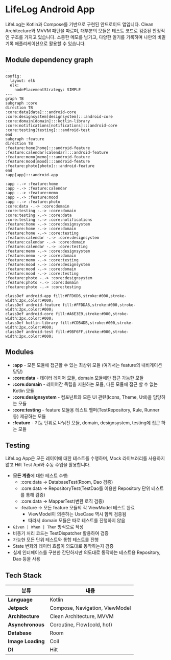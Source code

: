 # LifeLog Android App

LifeLog는 Kotlin과 Compose를 기반으로 구현된 안드로이드 앱입니다.
Clean Architecture와 MVVM 패턴을 따르며, 대부분의 모듈은 테스트 코드로 검증된 안정적인 구조를 가지고 있습니다.
소중한 메모를 남기고, 다양한 일기를 기록하며 나만의 비밀 기록 애플리케이션으로 활용할 수 있습니다.

## Module dependency graph

```mermaid
---
config:
  layout: elk
  elk:
    nodePlacementStrategy: SIMPLE
---
graph TB
subgraph :core
direction TB
:core:data[data]:::android-core
:core:designsystem[designsystem]:::android-core
:core:domain[domain]:::kotlin-library
:core:notifications[notifications]:::android-core
:core:testing[testing]:::android-test
end
subgraph :feature
direction TB
:feature:home[home]:::android-feature
:feature:calendar[calendar]:::android-feature
:feature:memo[memo]:::android-feature
:feature:mood[mood]:::android-feature
:feature:photo[photo]:::android-feature
end
:app[app]:::android-app

:app -.-> :feature:home
:app -.-> :feature:calendar
:app -.-> :feature:memo
:app -.-> :feature:mood
:app -.-> :feature:photo
:core:data -.-> :core:domain
:core:testing -.-> :core:domain
:core:testing -.-> :core:data
:core:testing -.-> :core:notifications
:feature:home -.-> :core:designsystem
:feature:home -.-> :core:domain
:feature:home -.-> :core:testing
:feature:calendar -.-> :core:designsystem
:feature:calendar -.-> :core:domain
:feature:calendar -.-> :core:testing
:feature:memo -.-> :core:designsystem
:feature:memo -.-> :core:domain
:feature:memo -.-> :core:testing
:feature:mood -.-> :core:designsystem
:feature:mood -.-> :core:domain
:feature:mood -.-> :core:testing
:feature:photo -.-> :core:designsystem
:feature:photo -.-> :core:domain
:feature:photo -.-> :core:testing

classDef android-app fill:#FFD6D6,stroke:#000,stroke-width:2px,color:#000;
classDef android-feature fill:#FFDDA6,stroke:#000,stroke-width:2px,color:#000;
classDef android-core fill:#A6E3E9,stroke:#000,stroke-width:2px,color:#000;
classDef kotlin-library fill:#CDB4DB,stroke:#000,stroke-width:2px,color:#000;
classDef android-test fill:#9BF6FF,stroke:#000,stroke-width:2px,color:#000;
```

## Modules

- **:app** - 모든 모듈에 접근할 수 있는 최상위 모듈 (여기서는 feature의 내비게이션 담당)
- **:core:data** - 데이터 레이어 모듈, domain 모듈에만 접근 가능한 모듈
- **:core:domain** - 레이어간 독립을 지원하는 모듈, 다른 모듈에 접근 할 수 없는 Kotlin 모듈
- **:core:designsystem** - 컴포넌트와 모든 UI 관련(Icons, Theme, Util)을 담당하는 모듈
- **:core:testing** - feature 모듈용 테스트 헬퍼(TestRepository, Rule, Runner 등) 제공하는 모듈
- **:feature** - 기능 단위로 나눠진 모듈, domain, designsystem, testing에 접근 하는 모듈

## Testing

LifeLog App은 모든 레이어에 대한 테스트를 수행하며, Mock 라이브러리를 사용하지 않고 Hilt Test Api와 수동 주입을 활용합니다.

- **모든 계층**에 대한 테스트 수행:
    - :core:data -> DatabaseTest(Room, Dao 검증)
    - :core:data -> RepositoryTest(TestDao를 이용한 Repository 단위 테스트를 통해 검증)
    - :core:data -> MapperTest(변환 로직 검증)
    - :feature -> 모든 feature 모듈의 각 ViewModel 테스트 완료
        - ViewModel이 의존하는 UseCase 역시 함께 검증됨
        - 따라서 domain 모듈은 따로 테스트를 진행하지 않음
- `Given | When | Then` 방식으로 작성
- 비동기 처리 코드는 TestDispatcher 활용하여 검증
- 가능한 모든 단위 테스트와 통합 테스트를 진행
- State 변화와 데이터 흐름이 의도대로 동작하는지 검증
- 실제 인터페이스를 구현한 간단하지만 의도대로 동작하는 테스트용 Repository, Dao 등을 사용

## Tech Stack

| **분류**            | **내용**                         |
|-------------------|--------------------------------|
| **Language**      | Kotlin                         |
| **Jetpack**       | Compose, Navigation, ViewModel |
| **Architecture**  | Clean Architecture, MVVM       |
| **Asynchronous**  | Coroutine, Flow(cold, hot)     |
| **Database**      | Room                           |
| **Image Loading** | Coil                           |
| **DI**            | Hilt                           |

